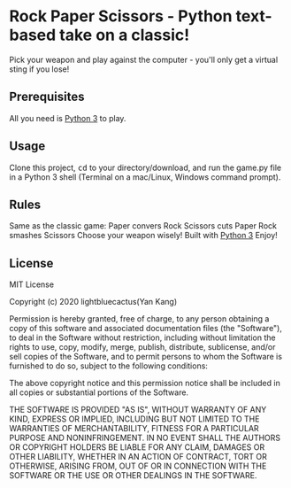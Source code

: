 # Rock Paper Scissors - Python text-based take on a classic!
Pick your weapon and play against the computer - you'll only get a virtual sting if you lose!

## Prerequisites
All you need is [Python 3](https://wiki.python.org/moin/BeginnersGuide) to play.

## Usage
Clone this project, <kbd>cd</kbd> to your directory/download, and run the game.py file in a Python 3 shell (Terminal on a mac/Linux, Windows command prompt).

## Rules
Same as the classic game:
Paper convers Rock Scissors cuts Paper Rock smashes Scissors
Choose your weapon wisely!
Built with [Python 3](https://wiki.python.org/moin/BeginnersGuide) 
Enjoy!

## License
MIT License

Copyright (c) 2020 lightbluecactus(Yan Kang)

Permission is hereby granted, free of charge, to any person obtaining a copy
of this software and associated documentation files (the "Software"), to deal
in the Software without restriction, including without limitation the rights
to use, copy, modify, merge, publish, distribute, sublicense, and/or sell
copies of the Software, and to permit persons to whom the Software is
furnished to do so, subject to the following conditions:

The above copyright notice and this permission notice shall be included in all
copies or substantial portions of the Software.

THE SOFTWARE IS PROVIDED "AS IS", WITHOUT WARRANTY OF ANY KIND, EXPRESS OR
IMPLIED, INCLUDING BUT NOT LIMITED TO THE WARRANTIES OF MERCHANTABILITY,
FITNESS FOR A PARTICULAR PURPOSE AND NONINFRINGEMENT. IN NO EVENT SHALL THE
AUTHORS OR COPYRIGHT HOLDERS BE LIABLE FOR ANY CLAIM, DAMAGES OR OTHER
LIABILITY, WHETHER IN AN ACTION OF CONTRACT, TORT OR OTHERWISE, ARISING FROM,
OUT OF OR IN CONNECTION WITH THE SOFTWARE OR THE USE OR OTHER DEALINGS IN THE
SOFTWARE.
